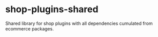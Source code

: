# shop-plugins-shared
Shared library for shop plugins with all dependencies cumulated from ecommerce packages.
